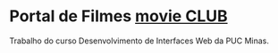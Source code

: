 # Portal de Filmes [movie CLUB](https://pedrosantayana.github.io/diw-pucmg/)
Trabalho do curso Desenvolvimento de Interfaces Web da PUC Minas.

